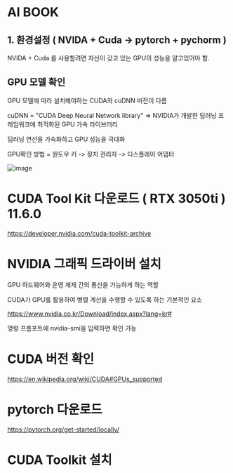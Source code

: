 # AI BOOK

## 1. 환경설정 ( NVIDA + Cuda -> pytorch + pychorm )

NVIDA + Cuda 를 사용할려면 자신이 갖고 있는 GPU의 성능을 알고있어야 함.

## GPU 모델 확인

GPU 모델에 따라 설치해야하는 CUDA와 cuDNN 버전이 다름

cuDNN = "CUDA Deep Neural Network library" => NVIDIA가 개발한 딥러닝 프레임워크에 최적화된 GPU 가속 라이브러리

딥러닝 연산을 가속화하고 GPU 성능을 극대화

GPU확인 방법 = 원도우 키 -> 장치 관리자 -> 디스플레이 어댑터 

![image](https://github.com/Sungmyunghoon/AI_study/assets/112747810/99ff3fee-8e51-4c56-91cd-0b781e449941)

# CUDA Tool Kit 다운로드 ( RTX 3050ti ) 11.6.0

https://developer.nvidia.com/cuda-toolkit-archive

# NVIDIA 그래픽 드라이버 설치

GPU 하드웨어와 운영 체제 간의 통신을 가능하게 하는 역할

CUDA가 GPU를 활용하여 병렬 계산을 수행할 수 있도록 하는 기본적인 요소

https://www.nvidia.co.kr/Download/index.aspx?lang=kr#

명령 프롬포트에 nvidia-smi을 입력하면 확인 가능

# CUDA 버전 확인

https://en.wikipedia.org/wiki/CUDA#GPUs_supported

# pytorch 다운로드

https://pytorch.org/get-started/locally/

# CUDA Toolkit 설치
